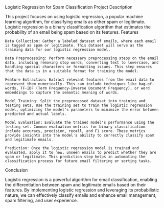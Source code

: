 Logistic Regression for Spam Classification
Project Description

This project focuses on using logistic regression, a popular machine learning algorithm, for classifying emails as either spam or legitimate. Logistic regression is a binary classification algorithm that estimates the probability of an email being spam based on its features.
Features

    Data Collection: Gather a labeled dataset of emails, where each email is tagged as spam or legitimate. This dataset will serve as the training data for our logistic regression model.

    Data Preprocessing: Perform necessary preprocessing steps on the email data, including removing stop words, converting text to lowercase, and handling special characters or formatting issues. This step ensures that the data is in a suitable format for training the model.

    Feature Extraction: Extract relevant features from the email data to represent them numerically. This can include techniques like bag-of-words, TF-IDF (Term Frequency-Inverse Document Frequency), or word embeddings to capture the semantic meaning of words.

    Model Training: Split the preprocessed dataset into training and testing sets. Use the training set to train the logistic regression model, optimizing the model's parameters to minimize the error between predicted and actual labels.

    Model Evaluation: Evaluate the trained model's performance using the testing set. Common evaluation metrics for binary classification include accuracy, precision, recall, and F1 score. These metrics provide insights into the model's ability to correctly classify spam and legitimate emails.

    Prediction: Once the logistic regression model is trained and evaluated, apply it to new, unseen emails to predict whether they are spam or legitimate. This prediction step helps in automating the classification process for future email filtering or sorting tasks.

Conclusion

Logistic regression is a powerful algorithm for email classification, enabling the differentiation between spam and legitimate emails based on their features. By implementing logistic regression and leveraging its probabilistic nature, we can effectively classify emails and enhance email management, spam filtering, and user experience.